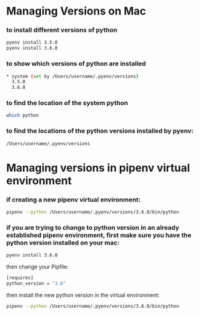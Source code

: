 # Managing Versions on Mac

### to install different versions of python
```bash
pyenv install 3.5.0
pyenv install 3.6.0
```

### to show which versions of python are installed
```bash
* system (set by /Users/username/.pyenv/versions)
  3.5.0
  3.6.0
```

### to find the location of the system python
```bash
which python
```

### to find the locations of the python versions installed by pyenv:
```bash
/Users/username/.pyenv/versions
```

# Managing versions in pipenv virtual environment

### if creating a new pipenv virtual environment:
```bash
pipenv --python /Users/username/.pyenv/versions/3.6.0/bin/python
```

### if you are trying to change to python version in an already established pipenv environment, first make sure you have the python version installed on your mac:

```bash
pyenv install 3.6.0
```

then change your Pipfile:
```bash
[requires]
python_version = "3.6"
```

then install the new python version in the virtual environment:
```bash
pipenv --python /Users/username/.pyenv/versions/3.6.0/bin/python
```

